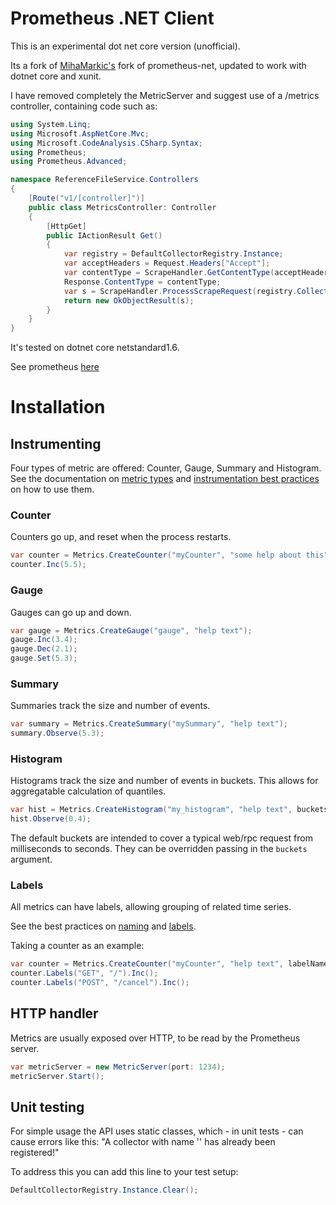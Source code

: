 # Prometheus .NET Client

This is an experimental dot net core version (unofficial).

Its a fork of [MihaMarkic's](https://github.com/MihaMarkic/prometheus-net) fork of prometheus-net, updated to work with dotnet core and xunit.

I have removed completely the MetricServer and suggest use of a /metrics controller, containing code such as:

```csharp
using System.Linq;
using Microsoft.AspNetCore.Mvc;
using Microsoft.CodeAnalysis.CSharp.Syntax;
using Prometheus;
using Prometheus.Advanced;

namespace ReferenceFileService.Controllers
{
	[Route("v1/[controller]")]
	public class MetricsController: Controller
    {
		[HttpGet]
		public IActionResult Get()
		{
			var registry = DefaultCollectorRegistry.Instance;
			var acceptHeaders = Request.Headers["Accept"];
			var contentType = ScrapeHandler.GetContentType(acceptHeaders);
			Response.ContentType = contentType;
			var s = ScrapeHandler.ProcessScrapeRequest(registry.CollectAll(), contentType);
			return new OkObjectResult(s);
		}
    }
}

```
It's tested on dotnet core netstandard1.6.

See prometheus [here](http://prometheus.io/)

# Installation

## Instrumenting

Four types of metric are offered: Counter, Gauge, Summary and Histogram.
See the documentation on [metric types](http://prometheus.io/docs/concepts/metric_types/)
and [instrumentation best practices](http://prometheus.io/docs/practices/instrumentation/#counter-vs.-gauge-vs.-summary)
on how to use them.

### Counter

Counters go up, and reset when the process restarts.


```csharp
var counter = Metrics.CreateCounter("myCounter", "some help about this");
counter.Inc(5.5);
```

### Gauge

Gauges can go up and down.


```csharp
var gauge = Metrics.CreateGauge("gauge", "help text");
gauge.Inc(3.4);
gauge.Dec(2.1);
gauge.Set(5.3);
```

### Summary

Summaries track the size and number of events.

```csharp
var summary = Metrics.CreateSummary("mySummary", "help text");
summary.Observe(5.3);
```

### Histogram

Histograms track the size and number of events in buckets.
This allows for aggregatable calculation of quantiles.

```csharp
var hist = Metrics.CreateHistogram("my_histogram", "help text", buckets: new[] { 0, 0.2, 0.4, 0.6, 0.8, 0.9 });
hist.Observe(0.4);
```

The default buckets are intended to cover a typical web/rpc request from milliseconds to seconds.
They can be overridden passing in the `buckets` argument.

### Labels

All metrics can have labels, allowing grouping of related time series.

See the best practices on [naming](http://prometheus.io/docs/practices/naming/)
and [labels](http://prometheus.io/docs/practices/instrumentation/#use-labels).

Taking a counter as an example:

```csharp
var counter = Metrics.CreateCounter("myCounter", "help text", labelNames: new []{ "method", "endpoint"});
counter.Labels("GET", "/").Inc();
counter.Labels("POST", "/cancel").Inc();
```

## HTTP handler

Metrics are usually exposed over HTTP, to be read by the Prometheus server.

```csharp
var metricServer = new MetricServer(port: 1234);
metricServer.Start();
```

## Unit testing
For simple usage the API uses static classes, which - in unit tests - can cause errors like this: "A collector with name '<NAME>' has already been registered!"

To address this you can add this line to your test setup:

```csharp
DefaultCollectorRegistry.Instance.Clear();
```
